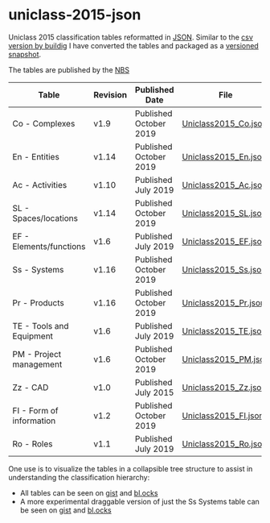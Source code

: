 # uniclass-2015-json
Uniclass 2015 classification tables reformatted in [JSON](http://www.json.org/). Similar to the [csv version by buildig](https://github.com/buildig/uniclass-2015) I have converted the tables and packaged as a [versioned snapshot](https://github.com/thomascorrie/uniclass-2015-json/releases).

The tables are published by the [NBS](https://toolkit.thenbs.com/articles/classification#classificationtables)

| Table | Revision | Published Date | File |
| -- | -- | -- | -- |
| Co - Complexes |	v1.9 | Published October 2019 | [Uniclass2015_Co.json](https://github.com/thomascorrie/uniclass-2015-json/blob/master/Uniclass2015_Co.json)
| En - Entities | 	v1.14 | Published October 2019 | [Uniclass2015_En.json](https://github.com/thomascorrie/uniclass-2015-json/blob/master/Uniclass2015_En.json)	
| Ac - Activities | 	v1.10 | Published July 2019 | [Uniclass2015_Ac.json](https://github.com/thomascorrie/uniclass-2015-json/blob/master/Uniclass2015_Ac.json)	
| SL - Spaces/locations | 	v1.14 | Published October 2019 | [Uniclass2015_SL.json](https://github.com/thomascorrie/uniclass-2015-json/blob/master/Uniclass2015_SL.json)	
| EF - Elements/functions | 	v1.6 | Published July 2019	 | [Uniclass2015_EF.json](https://github.com/thomascorrie/uniclass-2015-json/blob/master/Uniclass2015_EF.json)
| Ss - Systems | 	v1.16 | Published October 2019 | [Uniclass2015_Ss.json](https://github.com/thomascorrie/uniclass-2015-json/blob/master/Uniclass2015_Ss.json)	
| Pr - Products | 	v1.16 | Published October 2019 | [Uniclass2015_Pr.json](https://github.com/thomascorrie/uniclass-2015-json/blob/master/Uniclass2015_Pr.json)	
| TE - Tools and Equipment | 	v1.6 | Published July 2019	 | [Uniclass2015_TE.json](https://github.com/thomascorrie/uniclass-2015-json/blob/master/Uniclass2015_TE.json)
| PM - Project management |	v1.6 | Published October 2019 | [Uniclass2015_PM.json](https://github.com/thomascorrie/uniclass-2015-json/blob/master/Uniclass2015_PM.json)
| Zz - CAD | 	v1.0 | Published July 2015 | [Uniclass2015_Zz.json](https://github.com/thomascorrie/uniclass-2015-json/blob/master/Uniclass2015_Zz.json)
| FI - Form of information |	v1.2 | Published October 2019 | [Uniclass2015_FI.json](https://github.com/thomascorrie/uniclass-2015-json/blob/master/Uniclass2015_FI.json)	
| Ro - Roles |	v1.1 | Published July 2019 | [Uniclass2015_Ro.json](https://github.com/thomascorrie/uniclass-2015-json/blob/master/Uniclass2015_Ro.json)	

One use is to visualize the tables in a collapsible tree structure to assist in understanding the classification hierarchy:
* All tables can be seen on [gist](https://gist.github.com/thomascorrie/4d688cd9b6bb73d50fcc019f6680d6e6) and [bl.ocks](https://bl.ocks.org/thomascorrie/4d688cd9b6bb73d50fcc019f6680d6e6)
* A more experimental draggable version of just the Ss Systems table can be seen on [gist](https://gist.github.com/thomascorrie/799044318893cbdcfe04b73b9cb8fa49) and [bl.ocks](https://bl.ocks.org/thomascorrie/799044318893cbdcfe04b73b9cb8fa49)
